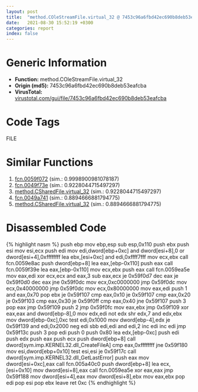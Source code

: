 ```yaml
---
layout: post
title:  "method.COleStreamFile.virtual_32 @ 7453c96a6fbd42ec690b8deb53eafcba"
date:   2021-08-30 15:52:19 +0300
categories: report
index: false
---
```


# Generic Information
- **Function:** method.COleStreamFile.virtual\_32
- **Origin (md5):** 7453c96a6fbd42ec690b8deb53eafcba
- **VirusTotal:** [virustotal.com/gui/file/7453c96a6fbd42ec690b8deb53eafcba][virustotal_ref]

# Code Tags
<span class="tag" id="FILE">FILE</span>


# Similar Functions

1. [fcn.0059f072][similar_1_ref] (sim.: 0.9998900981078187)
2. [fcn.0049f73e][similar_2_ref] (sim.: 0.9228044715497297)
3. [method.CSharedFile.virtual\_32][similar_3_ref] (sim.: 0.9228044715497297)
4. [fcn.0049a741][similar_4_ref] (sim.: 0.8894666881794775)
5. [method.CSharedFile.virtual\_32][similar_5_ref] (sim.: 0.8894666881794775)


# Disassembled Code

{% highlight nasm %}
push ebp
mov ebp,esp
sub esp,0x110
push ebx
push esi
mov esi,ecx
push edi
mov edi,dword[ebp+0xc]
and dword[esi+8],0
or dword[esi+4],0xffffffff
lea ebx,[esi+0xc]
and edi,0xffff7fff
mov ecx,ebx
call fcn.0059e8ac
push dword[ebp+8]
lea eax,[ebp-0x110]
push eax
call fcn.0059f39e
lea eax,[ebp-0x110]
mov ecx,ebx
push eax
call fcn.0059ea5e
mov eax,edi
xor ecx,ecx
and eax,3
sub eax,ecx
je 0x59f0d7
dec eax
je 0x59f0d0
dec eax
jne 0x59f0dc
mov ecx,0xc0000000
jmp 0x59f0dc
mov ecx,0x40000000
jmp 0x59f0dc
mov ecx,0x80000000
mov eax,edi
push 1
and eax,0x70
pop ebx
je 0x59f107
cmp eax,0x10
je 0x59f107
cmp eax,0x20
je 0x59f103
cmp eax,0x30
je 0x59f0ff
cmp eax,0x40
jne 0x59f107
push 3
pop eax
jmp 0x59f109
push 2
jmp 0x59f0fc
mov eax,ebx
jmp 0x59f109
xor eax,eax
and dword[ebp-8],0
mov edx,edi
not edx
shr edx,7
and edx,ebx
mov dword[ebp-0xc],0xc
test edi,0x1000
mov dword[ebp-4],edx
je 0x59f139
and edi,0x2000
neg edi
sbb edi,edi
and edi,2
inc edi
inc edi
jmp 0x59f13c
push 3
pop edi
push 0
push 0x80
lea edx,[ebp-0xc]
push edi
push edx
push eax
push ecx
push dword[ebp+8]
call dword[sym.imp.KERNEL32.dll_CreateFileA]
cmp eax,0xffffffff
jne 0x59f180
mov esi,dword[ebp+0x10]
test esi,esi
je 0x59f17c
call dword[sym.imp.KERNEL32.dll_GetLastError]
push eax
mov dword[esi+0xc],eax
call fcn.005a40c0
push dword[ebp+8]
lea ecx,[esi+0x10]
mov dword[esi+8],eax
call fcn.0059ea5e
xor eax,eax
jmp 0x59f188
mov dword[esi+4],eax
mov dword[esi+8],ebx
mov eax,ebx
pop edi
pop esi
pop ebx
leave 
ret 0xc
{% endhighlight %}


[similar_1_ref]: /report/fcn.0059f072@7453c96a6fbd42ec690b8deb53eafcba
[similar_2_ref]: /report/fcn.0049f73e@a9fa810a69d3f4d771518b9f44e2d98d
[similar_3_ref]: /report/method.CSharedFile.virtual_32@a9fa810a69d3f4d771518b9f44e2d98d
[similar_4_ref]: /report/fcn.0049a741@18980bd3439a28c3ca084fb94b418e27
[similar_5_ref]: /report/method.CSharedFile.virtual_32@18980bd3439a28c3ca084fb94b418e27
[virustotal_ref]: https://www.virustotal.com/gui/file/7453c96a6fbd42ec690b8deb53eafcba
